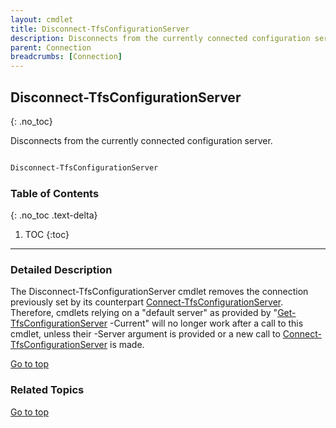 ```yaml
---
layout: cmdlet
title: Disconnect-TfsConfigurationServer
description: Disconnects from the currently connected configuration server.
parent: Connection
breadcrumbs: [Connection]
---
```

## Disconnect-TfsConfigurationServer
{: .no_toc}

Disconnects from the currently connected configuration server.

```powershell

Disconnect-TfsConfigurationServer
```

### Table of Contents
{: .no_toc .text-delta}

1. TOC
{:toc}

-----

### Detailed Description 

The Disconnect-TfsConfigurationServer cmdlet removes the connection previously set by its counterpart [Connect-TfsConfigurationServer](https://tfscmdlets.dev/Cmdlets/Connection/Connect-TfsConfigurationServer). Therefore, cmdlets relying on a "default server" as provided by "[Get-TfsConfigurationServer](https://tfscmdlets.dev/Cmdlets/ConfigServer/Get-TfsConfigurationServer) -Current" will no longer work after a call to this cmdlet, unless their -Server argument is provided or a new call to [Connect-TfsConfigurationServer](https://tfscmdlets.dev/Cmdlets/Connection/Connect-TfsConfigurationServer) is made.

[Go to top](#disconnect-tfsconfigurationserver)

### Related Topics



[Go to top](#disconnect-tfsconfigurationserver)

